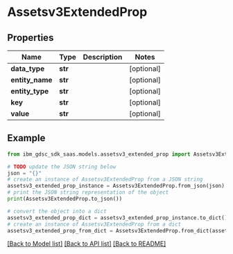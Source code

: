 # Assetsv3ExtendedProp


## Properties

Name | Type | Description | Notes
------------ | ------------- | ------------- | -------------
**data_type** | **str** |  | [optional] 
**entity_name** | **str** |  | [optional] 
**entity_type** | **str** |  | [optional] 
**key** | **str** |  | [optional] 
**value** | **str** |  | [optional] 

## Example

```python
from ibm_gdsc_sdk_saas.models.assetsv3_extended_prop import Assetsv3ExtendedProp

# TODO update the JSON string below
json = "{}"
# create an instance of Assetsv3ExtendedProp from a JSON string
assetsv3_extended_prop_instance = Assetsv3ExtendedProp.from_json(json)
# print the JSON string representation of the object
print(Assetsv3ExtendedProp.to_json())

# convert the object into a dict
assetsv3_extended_prop_dict = assetsv3_extended_prop_instance.to_dict()
# create an instance of Assetsv3ExtendedProp from a dict
assetsv3_extended_prop_from_dict = Assetsv3ExtendedProp.from_dict(assetsv3_extended_prop_dict)
```
[[Back to Model list]](../README.md#documentation-for-models) [[Back to API list]](../README.md#documentation-for-api-endpoints) [[Back to README]](../README.md)


